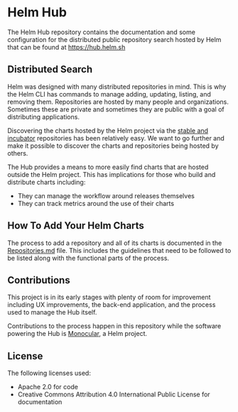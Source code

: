 # Helm Hub

The Helm Hub repository contains the documentation and some configuration for the
distributed public repository search hosted by Helm that can be found at https://hub.helm.sh

## Distributed Search

Helm was designed with many distributed repositories in mind. This is why the Helm
CLI has commands to manage adding, updating, listing, and removing them. Repositories
are hosted by many people and organizations. Sometimes these are private and sometimes
they are public with a goal of distributing applications.

Discovering the charts hosted by the Helm project via the [stable and incubator](https://github.com/helm/charts)
repositories has been relatively easy. We want to go further and make it possible
to discover the charts and repositories being hosted by others.

The Hub provides a means to more easily find charts that are hosted outside the Helm
project. This has implications for those who build and distribute charts including:

* They can manage the workflow around releases themselves
* They can track metrics around the use of their charts

## How To Add Your Helm Charts

The process to add a repository and all of its charts is documented in the
[Repositories.md](Repositories.md) file. This includes the guidelines that need
to be followed to be listed along with the functional parts of the process.

## Contributions

This project is in its early stages with plenty of room for improvement including
UX improvements, the back-end application, and the process used to manage the
Hub itself.

Contributions to the process happen in this repository while the software powering
the Hub is [Monocular](https://github.com/helm/monocular), a Helm project.

## License

The following licenses used:

* Apache 2.0 for code
* Creative Commons Attribution 4.0 International Public License for documentation